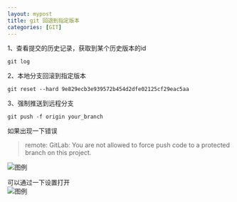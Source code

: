 ```yaml
---
layout: mypost
title: git 回退到指定版本
categories: [GIT]
---
```


1、查看提交的历史记录，获取到某个历史版本的id

 ````
 git log
 ````

2、本地分支回滚到指定版本

````
git reset --hard 9e829ecb3e939572b454d2dfe02125cf29eac5aa
````

3、强制推送到远程分支

````
git push -f origin your_branch
````

如果出现一下错误   
> remote: GitLab: You are not allowed to force push code to a protected branch on this project.  

![图例](git_force_not_allow.png)

可以通过一下设置打开  
![图例](git_setting.png)




